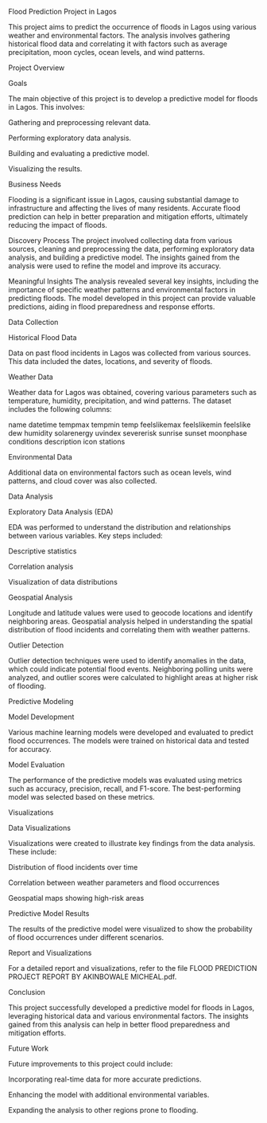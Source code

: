 Flood Prediction Project in Lagos

This project aims to predict the occurrence of floods in Lagos using various weather and environmental factors. The analysis involves gathering historical flood data and correlating it with factors such as average precipitation, moon cycles, ocean levels, and wind patterns.

Project Overview

Goals

The main objective of this project is to develop a predictive model for floods in Lagos. This involves:

Gathering and preprocessing relevant data.

Performing exploratory data analysis.

Building and evaluating a predictive model.

Visualizing the results.

Business Needs

Flooding is a significant issue in Lagos, causing substantial damage to infrastructure and affecting the lives of many residents. Accurate flood prediction can help in better preparation and mitigation efforts, ultimately reducing the impact of floods.

Discovery Process The project involved collecting data from various sources, cleaning and preprocessing the data, performing exploratory data analysis, and building a predictive model. The insights gained from the analysis were used to refine the model and improve its accuracy.

Meaningful Insights The analysis revealed several key insights, including the importance of specific weather patterns and environmental factors in predicting floods. The model developed in this project can provide valuable predictions, aiding in flood preparedness and response efforts.

Data Collection

Historical Flood Data

Data on past flood incidents in Lagos was collected from various sources. This data included the dates, locations, and severity of floods.

Weather Data

Weather data for Lagos was obtained, covering various parameters such as temperature, humidity, precipitation, and wind patterns. The dataset includes the following columns:

name datetime tempmax tempmin temp feelslikemax feelslikemin feelslike dew humidity solarenergy uvindex severerisk sunrise sunset moonphase conditions description icon stations

Environmental Data

Additional data on environmental factors such as ocean levels, wind patterns, and cloud cover was also collected.

Data Analysis

Exploratory Data Analysis (EDA)

EDA was performed to understand the distribution and relationships between various variables. Key steps included:

Descriptive statistics

Correlation analysis

Visualization of data distributions

Geospatial Analysis

Longitude and latitude values were used to geocode locations and identify neighboring areas. Geospatial analysis helped in understanding the spatial distribution of flood incidents and correlating them with weather patterns.

Outlier Detection

Outlier detection techniques were used to identify anomalies in the data, which could indicate potential flood events. Neighboring polling units were analyzed, and outlier scores were calculated to highlight areas at higher risk of flooding.

Predictive Modeling

Model Development

Various machine learning models were developed and evaluated to predict flood occurrences. The models were trained on historical data and tested for accuracy.

Model Evaluation

The performance of the predictive models was evaluated using metrics such as accuracy, precision, recall, and F1-score. The best-performing model was selected based on these metrics.

Visualizations

Data Visualizations

Visualizations were created to illustrate key findings from the data analysis. These include:

Distribution of flood incidents over time

Correlation between weather parameters and flood occurrences

Geospatial maps showing high-risk areas

Predictive Model Results

The results of the predictive model were visualized to show the probability of flood occurrences under different scenarios.

Report and Visualizations

For a detailed report and visualizations, refer to the file FLOOD PREDICTION PROJECT REPORT BY AKINBOWALE MICHEAL.pdf.

Conclusion

This project successfully developed a predictive model for floods in Lagos, leveraging historical data and various environmental factors. The insights gained from this analysis can help in better flood preparedness and mitigation efforts.

Future Work

Future improvements to this project could include:

Incorporating real-time data for more accurate predictions.

Enhancing the model with additional environmental variables.

Expanding the analysis to other regions prone to flooding.
